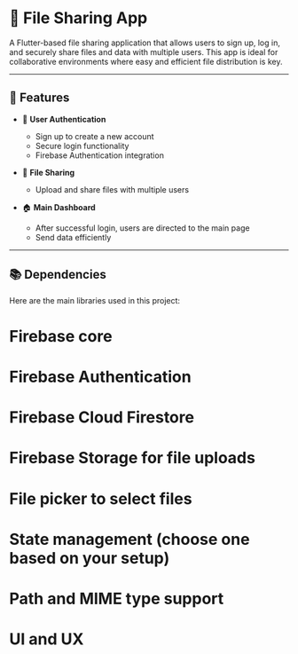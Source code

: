 # 📁 File Sharing App

A Flutter-based file sharing application that allows users to sign up, log in, and securely share files and data with multiple users. This app is ideal for collaborative environments where easy and efficient file distribution is key.

---

## 🚀 Features

- 🔐 **User Authentication**
  - Sign up to create a new account
  - Secure login functionality
  - Firebase Authentication integration

- 📂 **File Sharing**
  - Upload and share files with multiple users
    
- 🏠 **Main Dashboard**
  - After successful login, users are directed to the main page
  - Send data efficiently

---

## 📚 Dependencies

Here are the main libraries used in this project:

  # Firebase core

  # Firebase Authentication
 
  # Firebase Cloud Firestore
 
  # Firebase Storage for file uploads
  
  # File picker to select files
  
  # State management (choose one based on your setup)
  
  # Path and MIME type support

  # UI and UX
 

